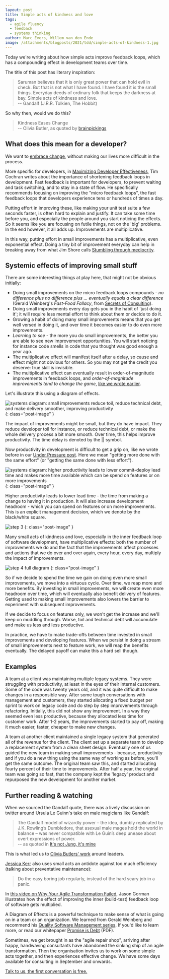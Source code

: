 ```yaml
---
layout: post
title: Simple acts of kindness and love
tags:
  - agile fluency
  - feedback
  - systems thinking
author: Marc Evers, Willem van den Ende
image: /attachments/blogposts/2021/tdd/simple-acts-of-kindness-1.jpg
---
```


Today we're writing about how simple acts improve feedback loops, which has a compounding effect in development teams over time. 

The title of this post has literary inspiration: 

> Saruman believes that it is only great power that can hold evil in check. But
that is not what I have found. I have found it is the small things. Everyday
deeds of ordinary folk that keeps the darkness at bay. Simple acts of kindness
and love.  
> -- Gandalf (J.R.R. Tolkien, The Hobbit)

So why then, would we do this?

> Kindness Eases Change  
> -- Olivia Butler, as quoted by [brainpickings](https://www.brainpickings.org/2020/08/23/octavia-butler-parable-leaders/) 

## What does this mean for a developer?

We want to [embrace change](https://en.wikipedia.org/wiki/Extreme_programming),
without making our lives more difficult in the process.

More specific for developers, in [Maximizing Developer
Effectiveness](https://martinfowler.com/articles/developer-effectiveness.html),
Tim Cochran writes about the importance of shortening feedback loops in
development. Fast feedback is important for developers, to prevent waiting and
task switching, and to stay in a state of flow. He specifically recommends
focusing on improving the "micro feedback loops", the fast feedback loops that
developers experience tens or hundreds of times a day. 

Putting effort in improving these, like making your unit test suite a few
seconds faster, is often hard to explain and justify. It can take some time
before you, and especially the people around you start noticing
the effects. So it seems like you are focusing on futile things, not on the
'big' problems. In the end however, it all adds up. Improvements are
multiplicative.

In this way, putting effort in small improvements has a multiplicative, even
exponential effect. Doing a tiny bit of improvement everyday can help in
breaking away from what Jim Shore calls [Stumbling through
mediocrity](https://www.jamesshore.com/v2/blog/2009/stumbling-through-mediocrity).

## Systemic effects of improving small stuff

There are some interesting things at play here, that might not be obvious
initially:
- Doing small improvements on the micro feedback loops compounds - _no
  difference plus no difference plus ... eventually equals a clear difference_
  (Gerald Weinberg's _Fast-Food Fallacy_, from [Secrets of
  Consulting](https://leanpub.com/thesecretsofconsulting)).
- Doing small improvements every day gets you in the habit of 'just doing it';
  it will require less mental effort to think about them or decide to do it.
- Growing a habit of doing many small improvements means that you get well
  versed in doing it, and over time it becomes easier to do even more
  improvements.
- _Learning to see_ - the more you do small improvements, the better you are
  able to see new improvement opportunities. You will start noticing for
  instance code smells in code that you thought was good enough a year ago.
- The multiplicative effect will manifest itself after a delay, so cause and
  effect might not obvious for others. So you may not get the credit you
  deserve: true skill is invisible.
- The multiplicative effect can eventually result in order-of-magnitude
  improvements in feedback loops, and _order-of-magnitude improvements tend to
  change the game_, [like we wrote
  earlier](/2020/11/27/paying-the-price-of-fast-tests.html).

Let's illustrate this using a diagram of effects.

![systems diagram: small improvements reduce toil, reduce technical debt, and make delivery smoother, improving productivity](/attachments/blogposts/2021/tdd/simple-acts-of-kindness-1.jpg)
{: class="post-image" }

The impact of improvements might be small, but they do have impact. They reduce
developer toil for instance, or reduce technical debt, or make the whole
delivery process a bit more smooth. Over time, this helps improve productivity.
The time delay is denoted by the || symbol.

Now productivity in development is difficult to get a grip on, like we wrote
before in our [Under Pressure post](/2020/10/26/under-pressure.html). Here we
mean "getting more done with the same effort" (or "getting the same done with
less effort").

![systems diagram: higher productivity leads to lower commit-deploy lead time and makes more time available which can be spend on features or on more improvements](/attachments/blogposts/2021/tdd/simple-acts-of-kindness-2.jpg)
{: class="post-image" }

Higher productivity leads to lower lead time - the time from making a change to
having it in production. It will also increase development headroom - which you
can spend on features or on more improvements. This is an explicit management
decision, which we denote by the black/white square.

![step 3](/attachments/blogposts/2021/tdd/simple-acts-of-kindness-3.jpg)
{: class="post-image" }

Many small acts of kindness and love, especially in the inner feedback loop of
software development, have multiplicative effects: both the number of
improvements we do and the fact that the improvements affect processes and
actions that we do over and over again, every hour, every day, multiply the
impact of improvements.

![step 4 full diagram](/attachments/blogposts/2021/tdd/simple-acts-of-kindness-4.jpg)
{: class="post-image" }

So if we decide to spend the time we gain on doing even more small improvements,
we move into a virtuous cycle. Over time, we reap more and more benefits. By
investing in small improvements, we will create even more headroom over time,
which will eventually also benefit delivery of features. Getting used to making
small improvements also lowers the barrier to experiment with subsequent
improvements.

If we decide to focus on features only, we won't get the increase and we'll keep
on muddling through. Worse, toil and technical debt will accumulate and make us
less and less productive.

In practice, we have to make trade-offs between time invested in small
improvements and developing features. When we persist in doing a stream of small
improvements next to feature work, we will reap the benefits eventually. The
delayed payoff can make this a hard sell though.

## Examples

A team at a client was maintaining multiple legacy systems. They were struggling
with productivity, at least in the eyes of their internal customers. Some of the
code was twenty years old, and it was quite difficult to make changes in a
responsible way. After some tough conversations with management and customers,
they started allocating a fixed budget per sprint to work on legacy code and do
step by step improvements through refactoring. Initially, this did not show any
improvement. In a way they seemed even less productive, because they allocated
less time for customer work. After 1-2 years, the improvements started to pay
off, making it much easier, faster, cheaper to make new changes.

A team at another client maintained a single legacy system that generated all of
the revenue for the client. The client set up a separate team to develop a
replacement system from a clean sheet design. Eventually one of us guided the
new team in making small improvements - because, productivity and if you do a
new thing using the same way of working as before, you'll get the same outcome.
The original team saw this, and started allocating fourty percent of their time
to improvements. After half a year, the original team was going so fast, that
the company kept the 'legacy' product and repurposed the new development for
another market.

## Further reading & watching

When we sourced the Gandalf quote, there was a lively discussion on twitter
around Ursula Le Guinn's take on male magicians like Gandalf: 

> The Gandalf model of wizardly power – the idea, dumbly replicated by J.K. Rowling’s Dumbledore, that asexual male mages hold the world in balance – was never compatible with Le Guin’s deep unease about overt expressions of power.  
> -- as quoted in [It's not Jung, it's mine](https://www.lrb.co.uk/the-paper/v43/n02/colin-burrow/it-s-not-jung-s-it-s-mine)

This is what led us to [Olivia Butlers' work](https://www.brainpickings.org/2020/08/23/octavia-butler-parable-leaders/) around leaders. 

[Jessica Kerr](https://jessitron.com/2021/01/18/when-costs-are-nonlinear-keep-it-small/) also uses small acts an antidote against too much efficiency (talking about preventative maintenance):
>Do the easy boring job regularly, instead of the hard scary job in a panic.

In [this video on Why Your Agile Transformation
Failed](https://www.youtube.com/watch?v=-wNH6YgZQtw), Jason Gorman illustrates
how the effect of improving the inner (build-test) feedback loop of software
gets multiplied.

A Diagram of Effects is a powerful technique to make sense of what is going on
in a team or an organization. We learned from Gerald Weinberg and recommend
his [Quality Software Management
series](http://geraldmweinberg.com/Site/QSM_vol_1.html). If you'd like to learn
more, or read our whitepaper [Promise is
Debt](/attachments/ebooks/qwan-systems-book.pdf) (PDF).

<aside>
  <p>Sometimes, we get brought in as the "agile repair shop", arriving after happy, handwaving consultants have abandoned the sinking ship of an agile transformation. Then the organisation invites us to work on some simple acts together, and then experiences effective change. We have some days available  for consulting in September and onwards.
  </p>
  <p><div>
    <a href="/consulting">Talk to us, the first conversation is free.</a>
  </div></p>
</aside>
